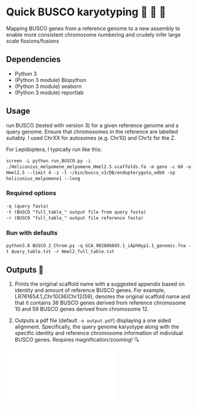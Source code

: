 # Quick BUSCO karyotyping :butterfly: :twisted_rightwards_arrows: :butterfly: #
Mapping BUSCO genes from a reference genome to a new assembly to enable more consistent chromosome numbering and crudely infer large scale fissions/fusions

## Dependencies
* Python 3
* (Python 3 module) Biopython
* (Python 3 module) seaborn
* (Python 3 module) reportlab

## Usage

run BUSCO (tested with version 3) for a given reference genome and a query genome. Ensure that chromosomes in the reference are labelled suitably. I used ChrXX for autosomes (e.g. Chr10) and Chr1z for the Z.

For Lepidoptera, I typically run like this:
```
screen -L python run_BUSCO.py -i ./Heliconius_melpomene_melpomene_Hmel2.5.scaffolds.fa -m geno -c 60 -o Hmel2.5 --limit 4 -z -l ~/bin/busco_v3/DB/endopterygota_odb9 -sp heliconius_melpomene1 --long
```

### Required options
``` 
-q (query fasta)
-t (BUSCO "full_table_" output file from query fasta)
-r (BUSCO "full_table_" output file reference fasta)
```

### Run with defaults

```
python3.8 BUSCO_2_Chrom.py -q GCA_902806685.1_iAphHyp1.1_genomic.fna -t Query_table.txt -r Hmel2_full_table.txt
```


## Outputs :microscope:

1. Prints the original scaffold name with a suggested appendix based on identity and amount of reference BUSCO genes. For example, LR761654.1_Chr10(36)Chr12(59), denotes the original scaffold name and that it contains 36 BUSCO genes derived from reference chromosome 10 and 59 BUSCO genes derived from chromosome 12.

2. Outputs a pdf file (default `-o output.pdf`) displaying a one sided alignment. Specifically, the query genome karyotype along with the specific identity and reference chromosome information of individual BUSCO genes. Requires magnification/zooming! :mag:

![Example output pdf](./output.pdf?raw=true "Example output plot")
